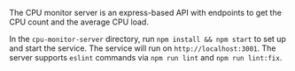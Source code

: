 The CPU monitor server is an express-based API with endpoints to get the CPU count and the average CPU load.

In the `cpu-monitor-server` directory, run `npm install && npm start` to set up and start the service. The service will run on `http://localhost:3001`. The server supports `eslint` commands via `npm run lint` and `npm run lint:fix`.
